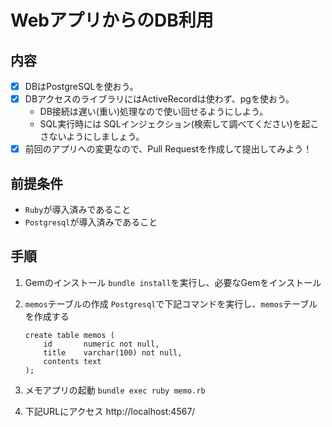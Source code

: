 # WebアプリからのDB利用
## 内容
* [x] DBはPostgreSQLを使おう。
* [x] DBアクセスのライブラリにはActiveRecordは使わず、pgを使おう。
   * DB接続は遅い(重い)処理なので使い回せるようにしよう。
   * SQL実行時には SQLインジェクション(検索して調べてください)を起こさないようにしましょう。
* [x] 前回のアプリへの変更なので、Pull Requestを作成して提出してみよう！
## 前提条件
* `Ruby`が導入済みであること
* `Postgresql`が導入済みであること
## 手順
1. Gemのインストール
`bundle install`を実行し、必要なGemをインストール
1. `memos`テーブルの作成
`Postgresql`で下記コマンドを実行し、`memos`テーブルを作成する
   ```
   create table memos (
       id       numeric not null,
       title    varchar(100) not null,
       contents text
   );
   ```

1. メモアプリの起動
`bundle exec ruby memo.rb`
1. 下記URLにアクセス
http://localhost:4567/
